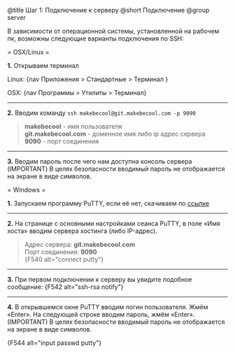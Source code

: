 @title Шаг 1: Подключение к серверу
@short Подключение
@group server

В зависимости от операционной системы, установленной на рабочем пк, возможны следующие варианты подключения по SSH:

= OSX/Linux =

**1.** Открываем терминал 

Linux: {nav Приложения > Стандартные > Терминал }        

OSX: {nav Программы > Утилиты > Терминал}

___
**2.** Вводим команду `ssh makebecool@git.makebecool.com -p 9090`
> **makebecool** - имя пользователя           
> **git.makebecool.com** - доменное имя либо ip адрес сервера       
> **9090** - порт соединения      
___
**3.** Вводим пароль после чего нам доступна консоль сервера
(IMPORTANT) В целях безопасности вводимый пароль не отображается на экране в виде символов.

= Windows =

**1.** Запускаем программу PuTTY, если её нет, скачиваем по [ссылке](http://the.earth.li/~sgtatham/putty/latest/x86/putty.exe)
___
**2.** На странице с основными настройками сеанса PuTTY, в поле «Имя хоста» вводим сервера хостинга (либо IP-адрес).
> Адрес сервера: **git.makebecool.com**       
> Порт соединения: **9090**         
{F540  alt="connect putty"}
____

**3.** При первом подключении к серверу вы увидите подобное сообщение:
{F542 alt="ssh-rsa notify"}
___
**4.** В открывшемся окне PuTTY вводим логин пользователя. Жмём «Enter». На следующей строке вводим пароль, жмём «Enter». 
(IMPORTANT) В целях безопасности вводимый пароль не отображается на экране в виде символов.

{F544 alt="input passwd putty"}